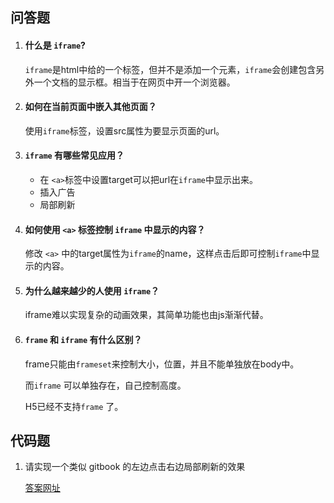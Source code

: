 ## 问答题

1. #### 什么是 `iframe`?

   `iframe`是html中给的一个标签，但并不是添加一个元素，`iframe`会创建包含另外一个文档的显示框。相当于在网页中开一个浏览器。

2. #### 如何在当前页面中嵌入其他页面？

   使用`iframe`标签，设置src属性为要显示页面的url。

3. #### `iframe` 有哪些常见应用？

   - 在 `<a>`标签中设置target可以把url在`iframe`中显示出来。
   - 插入广告
   - 局部刷新

4. #### 如何使用 `<a>` 标签控制 `iframe` 中显示的内容？

   修改 `<a>` 中的target属性为`iframe`的name，这样点击后即可控制`iframe`中显示的内容。

5. #### 为什么越来越少的人使用 `iframe`？

   iframe难以实现复杂的动画效果，其简单功能也由js渐渐代替。

6. #### `frame` 和 `iframe` 有什么区别？

   frame只能由`frameset`来控制大小，位置，并且不能单独放在body中。

   而`iframe` 可以单独存在，自己控制高度。

   H5已经不支持`frame` 了。

## 代码题

1. 请实现一个类似 gitbook 的左边点击右边局部刷新的效果

   [答案网址](https://github.com/SWerllen/mfs-homework/blob/master/%E5%9F%BA%E7%A1%806%E4%BD%9C%E4%B8%9A.html)